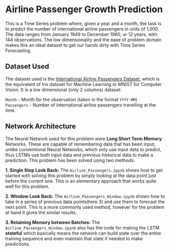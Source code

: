 # Airline Passenger Growth Prediction 

This is a Time Series problem where, given a year and a month, the task is to predict the number of international airline passengers in units of 1,000. The data ranges from January 1949 to December 1960, or 12 years, with 144 observations. The low dimensionality and the ease of problem domain makes this an ideal dataset to get our hands dirty with Time Series Forecasting. 
## Dataset Used

The dataset used is the [International Airline Passengers Dataset](https://www.kaggle.com/andreazzini/international-airline-passengers), which is the equivalent of Iris dataset for Machine Learning or MNIST for Computer Vision. It is a low dimensional (only 2 columns) dataset:

`Month` - Month for the observation (taken in the format `YYYY-MM`) <br>
`Passengers` - Number of international airline passengers travelling at the time.

## Network Architecture

The Neural Network used for this problem were **Long Short Term Memory** Networks. These are capable of remembering data that has been input, unlike conventional Neural Networks, which only use input data to predict, thus LSTMs use both input data and previous historical data to make a prediction. This problem has been solved using two methods:

**1. Single Step Look Back:** The `Airline_Passengers.ipynb` shows how to get started with solving this problem by simply looking at the data point just before the current one. This is an elementary approach that works quite well for this problem.

**2. Window Look Back:** The `Airline_Passengers_Window.ipynb` shows how to take in a series of previous data points(here 3) and use them to forecast the next point. This is a more commonly used method, however for the problem at hand it gives the similar results.

**3. Retaining Memory between Batches:** The `Airline_Passengers_Window.ipynb` also has the code for making the LSTM **stateful** which basically means the network can build state over the entire training sequence and even maintain that state if needed to make predictions.